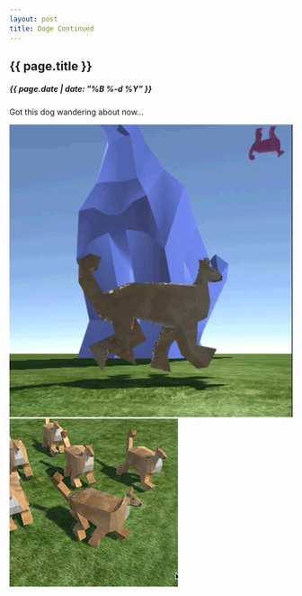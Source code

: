 ```yaml
---
layout: post
title: Doge Continued
---
```

{{ page.title }}
----------------
<h5>{{ page.date | date: "%B %-d %Y" }}</h5>

Got this dog wandering about now...

<img src="/images/2016/Jan/DiamondDogeQuest.gif">

<img src="/images/2016/Jan/DiamondDogeAndFriends.gif">
